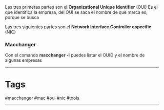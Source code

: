 Las tres primeras partes son el **Organizational Unique Identifier** (OUI)
Es el que identifica la empresa, del OUI se saca el nombre de que marca es, porque se busca

Las tres siguientes partes son el **Network Interface Controller especific** (NIC)

### Macchanger
Con el comando **macchanger -l** puedes listar el OUID y el nombre de algunas empresas

---

# Tags

#macchanger #mac #oui #nic #tools

---